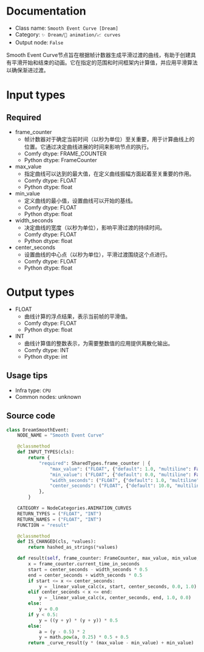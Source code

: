 
# Documentation
- Class name: `Smooth Event Curve [Dream]`
- Category: `✨ Dream/🎥 animation/📈 curves`
- Output node: `False`

Smooth Event Curve节点旨在根据帧计数器生成平滑过渡的曲线，有助于创建具有平滑开始和结束的动画。它在指定的范围和时间框架内计算值，并应用平滑算法以确保渐进过渡。

# Input types
## Required
- frame_counter
    - 帧计数器对于确定当前时间（以秒为单位）至关重要，用于计算曲线上的位置。它通过决定曲线进展的时间来影响节点的执行。
    - Comfy dtype: FRAME_COUNTER
    - Python dtype: FrameCounter
- max_value
    - 指定曲线可以达到的最大值，在定义曲线振幅方面起着至关重要的作用。
    - Comfy dtype: FLOAT
    - Python dtype: float
- min_value
    - 定义曲线的最小值，设置曲线可以开始的基线。
    - Comfy dtype: FLOAT
    - Python dtype: float
- width_seconds
    - 决定曲线的宽度（以秒为单位），影响平滑过渡的持续时间。
    - Comfy dtype: FLOAT
    - Python dtype: float
- center_seconds
    - 设置曲线的中心点（以秒为单位），平滑过渡围绕这个点进行。
    - Comfy dtype: FLOAT
    - Python dtype: float

# Output types
- FLOAT
    - 曲线计算的浮点结果，表示当前帧的平滑值。
    - Comfy dtype: FLOAT
    - Python dtype: float
- INT
    - 曲线计算值的整数表示，为需要整数值的应用提供离散化输出。
    - Comfy dtype: INT
    - Python dtype: int


## Usage tips
- Infra type: `CPU`
- Common nodes: unknown


## Source code
```python
class DreamSmoothEvent:
    NODE_NAME = "Smooth Event Curve"

    @classmethod
    def INPUT_TYPES(cls):
        return {
            "required": SharedTypes.frame_counter | {
                "max_value": ("FLOAT", {"default": 1.0, "multiline": False}),
                "min_value": ("FLOAT", {"default": 0.0, "multiline": False}),
                "width_seconds": ("FLOAT", {"default": 1.0, "multiline": False, "min": 0.1}),
                "center_seconds": ("FLOAT", {"default": 10.0, "multiline": False, "min": 0.0}),
            },
        }

    CATEGORY = NodeCategories.ANIMATION_CURVES
    RETURN_TYPES = ("FLOAT", "INT")
    RETURN_NAMES = ("FLOAT", "INT")
    FUNCTION = "result"

    @classmethod
    def IS_CHANGED(cls, *values):
        return hashed_as_strings(*values)

    def result(self, frame_counter: FrameCounter, max_value, min_value, width_seconds, center_seconds):
        x = frame_counter.current_time_in_seconds
        start = center_seconds - width_seconds * 0.5
        end = center_seconds + width_seconds * 0.5
        if start <= x <= center_seconds:
            y = _linear_value_calc(x, start, center_seconds, 0.0, 1.0)
        elif center_seconds < x <= end:
            y = _linear_value_calc(x, center_seconds, end, 1.0, 0.0)
        else:
            y = 0.0
        if y < 0.5:
            y = ((y + y) * (y + y)) * 0.5
        else:
            a = (y - 0.5) * 2
            y = math.pow(a, 0.25) * 0.5 + 0.5
        return _curve_result(y * (max_value - min_value) + min_value)

```
